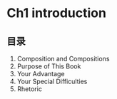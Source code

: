 
# Ch1 introduction

## 目录

1. Composition and Compositions
2. Purpose of This Book
3. Your Advantage
4. Your Special Difficulties
5. Rhetoric


